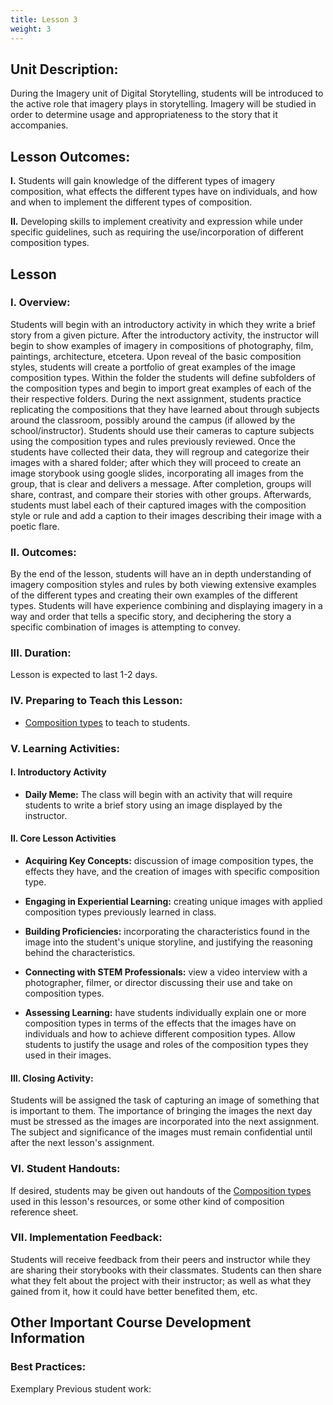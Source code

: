 ```yaml
---
title: Lesson 3
weight: 3
---
```


## Unit Description:

During the Imagery unit of Digital Storytelling, students will be introduced to the active role that imagery plays in storytelling. Imagery will be studied in order to determine usage and appropriateness to the story that it accompanies.

## Lesson Outcomes:

**I.** Students will gain knowledge of the different types of imagery composition, what effects the different types have on individuals, and how and when to implement the different types of composition.

**II.** Developing skills to implement creativity and expression while under specific guidelines, such as requiring the use/incorporation of different composition types.

## Lesson

### I. Overview:

Students will begin with an introductory activity in which they write a brief story from a given picture. After the introductory activity, the instructor will begin to show examples of imagery in compositions of photography, film, paintings, architecture, etcetera. Upon reveal of the basic composition styles, students will create a portfolio of great examples of the image composition types.
Within the folder the students will define subfolders of the composition types and begin to import great examples of each of the their respective folders. During the next assignment, students practice replicating the compositions that they have learned about through subjects around the classroom, possibly around the campus (if allowed by the school/instructor). Students should use their cameras to capture subjects using the composition types and rules previously reviewed. Once the students have collected their data, they will regroup and categorize their images with a shared folder; after which they will proceed to create an image storybook using google slides, incorporating all images from the group, that is clear and delivers a message. After completion, groups will share, contrast, and compare their stories with other groups. Afterwards, students must label each of their captured images with the composition style or rule and add a caption to their images describing their image with a poetic flare.

### II. Outcomes:

By the end of the lesson, students will have an in depth understanding of imagery composition styles and rules by both viewing extensive examples of the different types and creating their own examples of the different types. Students will have experience combining and displaying imagery in a way and order that tells a specific story, and deciphering the story a specific combination of images is attempting to convey.

### III. Duration:

Lesson is expected to last 1-2 days.

### IV. Preparing to Teach this Lesson:

* [Composition types](https://nofilmschool.com/2015/09/9-composition-techniques-make-images-eye-catching-biological-level) to teach to students.

### V. Learning Activities:

#### I. Introductory Activity

* **Daily Meme:** The class will begin with an activity that will require students to write a brief story using an image displayed by the instructor.

#### II. Core Lesson Activities

* **Acquiring Key Concepts:** discussion of image composition types, the effects they have, and the creation of images with specific composition type.

* **Engaging in Experiential Learning:** creating unique images with applied composition types previously learned in class.

* **Building Proficiencies:** incorporating the characteristics found in the image into the student's unique storyline, and justifying the reasoning behind the characteristics.

* **Connecting with STEM Professionals:** view a video interview with a photographer, filmer, or director discussing their use and take on composition types.

* **Assessing Learning:** have students individually explain one or more composition types in terms of the effects that the images have on individuals and how to achieve different composition types. Allow students to justify the usage and roles of the composition types they used in their images.

#### III. Closing Activity:

Students will be assigned the task of capturing an image of something that is important to them. The importance of bringing the images the next day must be stressed as the images are incorporated into the next assignment. The subject and significance of the images must remain confidential until after the next lesson's assignment.

### VI. Student Handouts:

If desired, students may be given out handouts of the [Composition types](https://nofilmschool.com/2015/09/9-composition-techniques-make-images-eye-catching-biological-level) used in this lesson's resources, or some other kind of composition reference sheet.

### VII. Implementation Feedback:

Students will receive feedback from their peers and instructor while they are sharing their storybooks with their classmates. Students can then share what they felt about the project with their instructor; as well as what they gained from it, how it could have better benefited them, etc.

## Other Important Course Development Information

### Best Practices:

Exemplary Previous student work:

<!--stackedit_data:
eyJoaXN0b3J5IjpbLTE2NzM0ODAxOTddfQ==
-->
